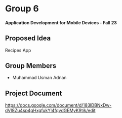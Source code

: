 # Group 6
#### Application Development for Mobile Devices - Fall 23

## Proposed Idea 
Recipes App

## Group Members 
- Muhammad Usman Adnan

## Project Document
https://docs.google.com/document/d/183lDBNxDw-dVI8Zu4sp4gHxgfukYl4fqvdGEMyK9tik/edit
